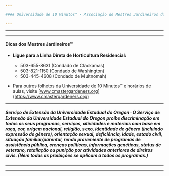 ```yaml
---

#### Universidade de 10 Minutos™ · Associação de Mestres Jardineiros do Condado de Clackamas · Em colaboração e apoio ao Programa de Mestres Jardineiros™ da Extensão da OSU

---
```


---

---

#### Dicas dos Mestres Jardineiros™

- **Ligue para a Linha Direta de Horticultura Residencial:**
  - 503-655-8631 (Condado de Clackamas)
  - 503-821-1150 (Condado de Washington)
  - 503-445-4608 (Condado de Multnomah)

- Para outros folhetos da Universidade de 10 Minutos™ e horários de aulas, visite [www.cmastergardeners.org](https://www.cmastergardeners.org)

---

##### Serviço de Extensão da Universidade Estadual do Oregon · O Serviço de Extensão da Universidade Estadual do Oregon proíbe discriminação em todos os seus programas, serviços, atividades e materiais com base em raça, cor, origem nacional, religião, sexo, identidade de gênero (incluindo expressão de gênero), orientação sexual, deficiência, idade, estado civil, situação familiar/parental, renda proveniente de programas de assistência pública, crenças políticas, informações genéticas, status de veterano, retaliação ou punição por atividades anteriores de direitos civis. (Nem todas as proibições se aplicam a todos os programas.)

---
---